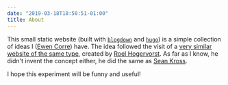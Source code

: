 ```yaml
---
date: "2019-03-18T18:50:51-01:00"
title: About
---
```


This small static website (built with [`blogdown`](https://bookdown.org/yihui/blogdown/) and [`hugo`](https://gohugo.io/)) is a simple collection of ideas I ([Ewen Corre](https://ewen.corre.bio)) have.
The idea followed the visit of a [very similar website of the same type](https://notes.rmhogervorst.nl/), created by [Roel Hogervorst](https://blog.rmhogervorst.nl/).
As far as I know, he didn't invent the concept either, he did the same as [Sean Kross](http://seankross.com/2017/11/06/Enabling-Frequent-Brain-Dumps.html).

I hope this experiment will be funny and useful!